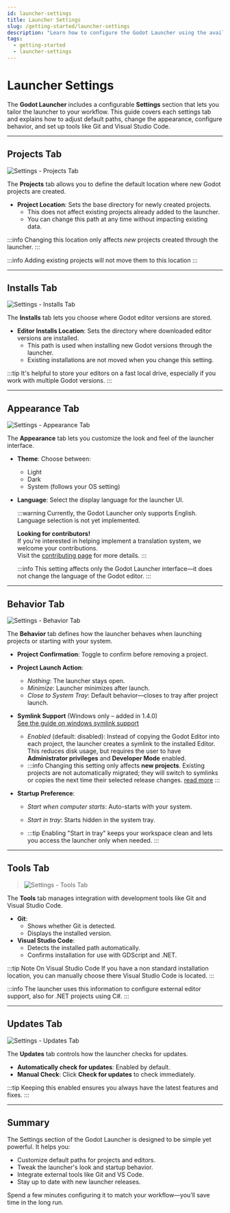 ```yaml
---
id: launcher-settings
title: Launcher Settings
slug: /getting-started/launcher-settings
description: "Learn how to configure the Godot Launcher using the available settings tabs, including project locations, editor installs, appearance, behavior, tools, and update preferences."
tags: 
  - getting-started
  - launcher-settings
---
```


# Launcher Settings

The **Godot Launcher** includes a configurable **Settings** section that lets you tailor the launcher to your workflow. This guide covers each settings tab and explains how to adjust default paths, change the appearance, configure behavior, and set up tools like Git and Visual Studio Code.

---

## Projects Tab

![Settings - Projects Tab](/img/launcher-settings-projects-ui.webp)

The **Projects** tab allows you to define the default location where new Godot projects are created.

- **Project Location**: Sets the base directory for newly created projects.
  - This does not affect existing projects already added to the launcher.
  - You can change this path at any time without impacting existing data.

:::info
Changing this location only affects _new_ projects created through the launcher.
:::

:::info
Adding existing projects will not move them to this location
:::

---

## Installs Tab

![Settings - Installs Tab](/img/launcher-settings-installs-ui.webp)

The **Installs** tab lets you choose where Godot editor versions are stored.

- **Editor Installs Location**: Sets the directory where downloaded editor versions are installed.
  - This path is used when installing new Godot versions through the launcher.
  - Existing installations are not moved when you change this setting.

:::tip
It's helpful to store your editors on a fast local drive, especially if you work with multiple Godot versions.
:::

---

## Appearance Tab

![Settings - Appearance Tab](/img/launcher-settings-appearance-ui.webp)

The **Appearance** tab lets you customize the look and feel of the launcher interface.

- **Theme**: Choose between:

  - Light
  - Dark
  - System (follows your OS setting)

- **Language**: Select the display language for the launcher UI.

  :::warning
  Currently, the Godot Launcher only supports English. Language selection is not yet implemented.

  **Looking for contributors!**  
  If you're interested in helping implement a translation system, we welcome your contributions.  
  Visit the [contributing page](https://godotlauncher.org/contribute) for more details.
  :::

  :::info
  This setting affects only the Godot Launcher interface—it does not change the language of the Godot editor.
  :::

---

## Behavior Tab

![Settings - Behavior Tab](/img/launcher-settings-behavior-ui-win.webp)

The **Behavior** tab defines how the launcher behaves when launching projects or starting with your system.

- **Project Confirmation**: Toggle to confirm before removing a project.
- **Project Launch Action**:
  - _Nothing_: The launcher stays open.
  - _Minimize_: Launcher minimizes after launch.
  - _Close to System Tray_: Default behavior—closes to tray after project launch.
- **Symlink Support** (Windows only – added in 1.4.0) <br/> [See the guide on windows symlink support](/guides/windows-symlink)
  - _Enabled_ (default: disabled): Instead of copying the Godot Editor into each project, the launcher creates a symlink to the installed Editor. This reduces disk usage, but requires the user to have **Administrator privileges** and **Developer Mode** enabled.  
  - :::info
      Changing this setting only affects **new projects**. Existing projects are not automatically migrated; they will switch to symlinks or copies the next time their selected release changes. [read more](/guides/windows-symlink)
    :::


- **Startup Preference**:
  - _Start when computer starts_: Auto-starts with your system.
  - _Start in tray_: Starts hidden in the system tray.

  - :::tip
    Enabling "Start in tray" keeps your workspace clean and lets you access the launcher only when needed.
    :::



---

## Tools Tab

> ![Settings - Tools Tab](/img/launcher-settings-tools-ui.webp)

The **Tools** tab manages integration with development tools like Git and Visual Studio Code.

- **Git**:
  - Shows whether Git is detected.
  - Displays the installed version.
- **Visual Studio Code**:
  - Detects the installed path automatically.
  - Confirms installation for use with GDScript and .NET.

:::tip Note On Visual Studio Code
If you have a non standard installation location, you can manually choose there Visual Studio Code is located.
:::

:::info
The launcher uses this information to configure external editor support, also for .NET projects using C#.
:::

---

## Updates Tab

![Settings - Updates Tab](/img/launcher-settings-updates-ui.webp)

The **Updates** tab controls how the launcher checks for updates.

- **Automatically check for updates**: Enabled by default.
- **Manual Check**: Click **Check for updates** to check immediately.

:::tip
Keeping this enabled ensures you always have the latest features and fixes.
:::

---

## Summary

The Settings section of the Godot Launcher is designed to be simple yet powerful. It helps you:

- Customize default paths for projects and editors.
- Tweak the launcher's look and startup behavior.
- Integrate external tools like Git and VS Code.
- Stay up to date with new launcher releases.

Spend a few minutes configuring it to match your workflow—you’ll save time in the long run.
